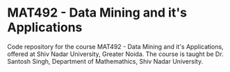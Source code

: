 # MAT492 - Data Mining and it's Applications
Code repository for the course MAT492 - Data Mining and it's Applications, offered at Shiv Nadar University, Greater Noida. The course is taught be Dr. Santosh Singh, Department of Mathemathics, Shiv Nadar University.
